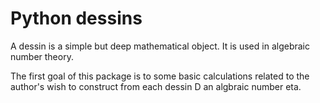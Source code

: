 # Python dessins

A dessin is a simple but deep mathematical object. It is used in algebraic number theory.

The first goal of this package is to some basic calculations related
to the author's wish to construct from each dessin D an algbraic
number eta.
